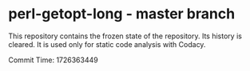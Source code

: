 # perl-getopt-long - master branch

This repository contains the frozen state of the repository.
Its history is cleared. It is used only for static code
analysis with Codacy.

Commit Time: 1726363449
